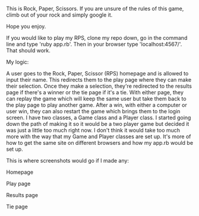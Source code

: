 This is Rock, Paper, Scissors. If you are unsure of the rules of this game, climb out of your rock and simply google it.

Hope you enjoy.

If you would like to play my RPS, clone my repo down, go in the command line and type 'ruby app.rb'. Then in your browser type 'localhost:4567/'. That should work. 

My logic:

A user goes to the Rock, Paper, Scissor (RPS) homepage and is allowed to input their name. This redirects them to the play page where they can make their selection. Once they make a selection, they're redirected to the results page if there's a winner or the tie page if it's a tie. With either page, they can replay the game which will keep the same user but take them back to the play page to play another game. After a win, with either a computer or user win, they can also restart the game which brings them to the login screen. I have two classes, a Game class and a Player class. I started going down the path of making it so it would be a two player game but decided it was just a little too much right now. I don't think it would take too much more with the way that my Game and Player classes are set up. It's more of how to get the same site on different browsers and how my app.rb would be set up.

This is where screenshots would go if I made any:

Homepage

Play page

Results page

Tie page
